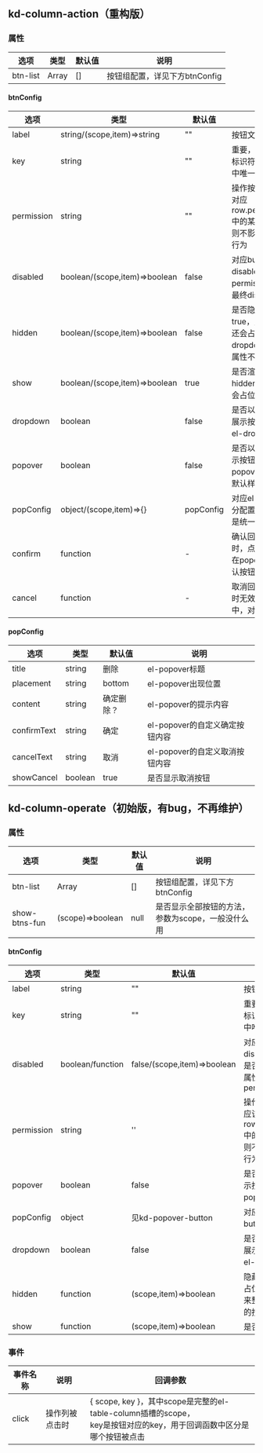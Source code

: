 ## kd-column-action（重构版）
### 属性
| 选项            | 类型               | 默认值  | 说明                          |
|---------------|------------------|------|-----------------------------|
| btn-list      | Array<btnConfig> | []   | 按钮组配置，详见下方btnConfig         |

#### btnConfig
| 选项         | 类型                            | 默认值       | 说明                                                        |
|------------|-------------------------------|-----------|-----------------------------------------------------------|
| label      | string/(scope,item)=>string   | ""        | 按钮文字                                                      |
| key        | string                        | ""        | 重要，操作按钮对应的标识符，需要在按钮组中唯一                                   |
| permission | string                        | ""        | 操作按钮对应的权限，对应row.permissionTypes中的某个字段，不设置则不影响按钮disabled行为 |
| disabled   | boolean/(scope,item)=>boolean | false     | 对应button的disabled属性，但permission也会影响最终disabled效果           |
| hidden     | boolean/(scope,item)=>boolean | false     | 是否隐藏按钮，如果为true，则按钮不显示，还会占位；dropdown=true时该属性不生效           |
| show       | boolean/(scope,item)=>boolean | true      | 是否渲染按钮，与hidden的区别在于不会占位                                   |
| dropdown   | boolean                       | false     | 是否以dropdown形式展示按钮，内部使用el-dropdown处理                       |
| popover    | boolean                       | false     | 是否以popover形式展示按钮，内部使用el-popover处理，设置了默认样式                 |
| popConfig  | object/(scope,item)=>{}       | popConfig | 对应el-popover的部分配置，因为它的样式是统一的                              |
| confirm    | function                      | -         | 确认回调，非popover时，点击后直接执行；在popover中，对应确认按钮                   |
| cancel     | function                      | -         | 取消回调，非popover时无效；在popover中，对应取消按钮                         |

#### popConfig
| 选项          | 类型      | 默认值    | 说明                   |
|-------------|---------|--------|----------------------|
| title       | string  | 删除     | el-popover标题         |
| placement   | string  | bottom | el-popover出现位置       |
| content     | string  | 确定删除？  | el-popover的提示内容      |
| confirmText | string  | 确定     | el-popover的自定义确定按钮内容 |
| cancelText  | string  | 取消     | el-popover的自定义取消按钮内容 |
| showCancel  | boolean | true   | 是否显示取消按钮             |


## kd-column-operate（初始版，有bug，不再维护）
### 属性
| 选项            | 类型               | 默认值  | 说明                          |
|---------------|------------------|------|-----------------------------|
| btn-list      | Array            | []   | 按钮组配置，详见下方btnConfig         |
| show-btns-fun | (scope)=>boolean | null | 是否显示全部按钮的方法，参数为scope，一般没什么用 |

#### btnConfig
| 选项         | 类型               | 默认值                         | 说明                                                         |
|------------|------------------|-----------------------------|------------------------------------------------------------|
| label      | string           | ""                          | 按钮文字                                                       |
| key        | string           | ""                          | 重要，操作按钮对应的标识符，需要在按钮组中唯一                                    |
| disabled   | boolean/function | false/(scope,item)=>boolean | 对应button的disabled属性，但按钮是否可点击还会有其他属性的影响，比如permission        |
| permission | string           | ''                          | 操作按钮对应的权限，应该是row.permissionTypes中的某个字段，不设置则不影响按钮disabled行为 |
| popover    | boolean          | false                       | 是否以popover形式展示按钮，内部使用kd-popover-button处理                   |
| popConfig  | object           | 见kd-popover-button          | 对应kd-popover-button的配置                                     |
| dropdown   | boolean          | false                       | 是否以dropdown形式展示按钮，内部使用el-dropdown处理                        |
| hidden     | function         | (scope,item)=>boolean       | 隐藏按钮，并会有一个占位符，让按钮列看起来整齐；dropdown中的按钮该属性不生效                 |
| show       | function         | (scope,item)=>boolean       | 是否渲染按钮                                                     |

### 事件
| 事件名称  | 说明      | 回调参数                                                                                  |
|-------|---------|---------------------------------------------------------------------------------------|
| click | 操作列被点击时 | { scope, key }，其中scope是完整的el-table-column插槽的scope，<br/>key是按钮对应的key，用于回调函数中区分是哪个按钮被点击 |